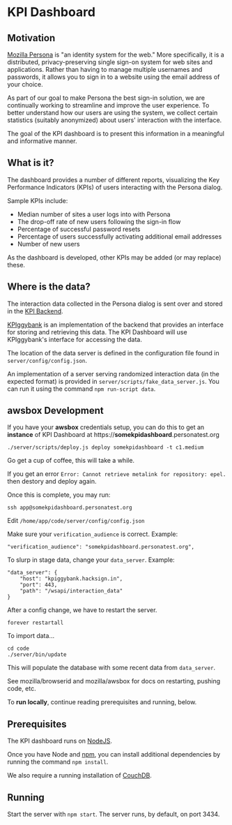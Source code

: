 KPI Dashboard
=============

Motivation
----------
[Mozilla Persona](https://www.mozilla.org/en-US/persona/) is "an identity system
for the web." More specifically, it is a distributed, privacy-preserving single
sign-on system for web sites and applications. Rather than having to manage
multiple usernames and passwords, it allows you to sign in to a website using
the email address of your choice.

As part of our goal to make Persona the best sign-in solution, we are 
continually working to streamline and improve the user experience. To better
understand how our users are using the system, we collect certain statistics
(suitably anonymized) about users' interaction with the interface.

The goal of the KPI dashboard is to present this information in a meaningful
and informative manner.

What is it?
-----------
The dashboard provides a number of different reports, visualizing the Key
Performance Indicators (KPIs) of users interacting with the Persona dialog.

Sample KPIs include:

- Median number of sites a user logs into with Persona
- The drop-off rate of new users following the sign-in flow
- Percentage of successful password resets
- Percentage of users successfully activating additional email addresses
- Number of new users

As the dashboard is developed, other KPIs may be added (or may replace) these.

Where is the data?
------------------
The interaction data collected in the Persona dialog is sent over and stored in
the [KPI Backend](https://wiki.mozilla.org/Privacy/Reviews/KPI_Backend).

[KPIggybank](https://github.com/jedp/kpiggybank) is an implementation of the
backend that provides an interface for storing and retrieving this data. The
KPI Dashboard will use KPIggybank's interface for accessing the data.

The location of the data server is defined in the configuration file found in
`server/config/config.json`.

An implementation of a server serving randomized interaction data (in the
expected format) is provided in `server/scripts/fake_data_server.js`. You can
run it using the command `npm run-script data`.

awsbox Development
------------------

If you have your **awsbox** credentials setup, you can do this to get an
**instance** of KPI Dashboard at https://**somekpidashboard**.personatest.org

    ./server/scripts/deploy.js deploy somekpidashboard -t c1.medium

Go get a cup of coffee, this will take a while.

If you get an error `Error: Cannot retrieve metalink for repository: epel.` then destory and deploy again.

Once this is complete, you may run:

    ssh app@somekpidashboard.personatest.org

Edit `/home/app/code/server/config/config.json`

Make sure your `verification_audience` is correct. Example:

    "verification_audience": "somekpidashboard.personatest.org",

To slurp in stage data, change your `data_server`. Example:

    "data_server": {
        "host": "kpiggybank.hacksign.in",
        "port": 443,
        "path": "/wsapi/interaction_data"
    }

After a config change, we have to restart the server.

    forever restartall

To import data...

    cd code
    ./server/bin/update

This will populate the database with some recent data from `data_server`.

See mozilla/browserid and mozilla/awsbox for docs on restarting, pushing code, etc.

To **run locally**, continue reading prerequisites and running, below.

Prerequisites
-------------
The KPI dashboard runs on [NodeJS](http://www.nodejs.org/).

Once you have Node and [npm](http://npmjs.org/), you can install additional
dependencies by running the command `npm install`.

We also require a running installation of [CouchDB](http://couchdb.apache.org/).

Running
-------
Start the server with `npm start`. The server runs, by default, on port 3434.

